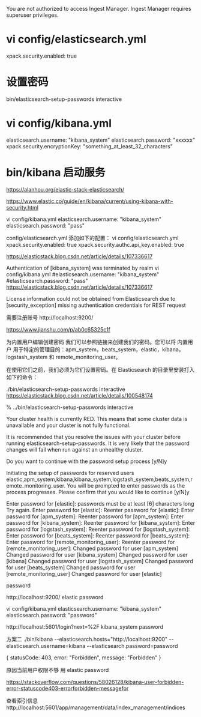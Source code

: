 You are not authorized to access Ingest Manager. Ingest Manager requires superuser privileges.

# vi config/elasticsearch.yml
xpack.security.enabled: true
# 设置密码
bin/elasticsearch-setup-passwords interactive

# vi config/kibana.yml
elasticsearch.username: "kibana_system"
elasticsearch.password: "xxxxxx"
xpack.security.encryptionKey: "something_at_least_32_characters"
# bin/kibana 启动服务



https://alanhou.org/elastic-stack-elasticsearch/


https://www.elastic.co/guide/en/kibana/current/using-kibana-with-security.html

vi config/kibana.yml
elasticsearch.username: "kibana_system"
elasticsearch.password: "pass"


config/elasticsearch.yml 添加如下的配置：
vi config/elasticsearch.yml
xpack.security.enabled: true
xpack.security.authc.api_key.enabled: true


https://elasticstack.blog.csdn.net/article/details/107336617



 Authentication of [kibana_system] was terminated by realm
vi config/kibana.yml
#elasticsearch.username: "kibana_system"
#elasticsearch.password: "pass"
https://elasticstack.blog.csdn.net/article/details/107336617

 License information could not be obtained from Elasticsearch due to [security_exception] missing authentication credentials for REST request

 需要注册账号
 http://localhost:9200/

 https://www.jianshu.com/p/ab0c65325c1f


 为内置用户编辑创建密码
我们可以参照链接来创建我们的密码。您可以将 内置用户 用于特定的管理目的：apm_system，beats_system，elastic，kibana，logstash_system 和 remote_monitoring_user。

在使用它们之前，我们必须为它们设置密码。在 Elasticsearch 的目录里安装打入如下的命令：

./bin/elasticsearch-setup-passwords interactive
https://elasticstack.blog.csdn.net/article/details/100548174

% ../bin/elasticsearch-setup-passwords interactive

Your cluster health is currently RED.
This means that some cluster data is unavailable and your cluster is not fully functional.

It is recommended that you resolve the issues with your cluster before running elasticsearch-setup-passwords.
It is very likely that the password changes will fail when run against an unhealthy cluster.

Do you want to continue with the password setup process [y/N]y

Initiating the setup of passwords for reserved users elastic,apm_system,kibana,kibana_system,logstash_system,beats_system,remote_monitoring_user.
You will be prompted to enter passwords as the process progresses.
Please confirm that you would like to continue [y/N]y


Enter password for [elastic]:
passwords must be at least [6] characters long
Try again.
Enter password for [elastic]:
Reenter password for [elastic]:
Enter password for [apm_system]:
Reenter password for [apm_system]:
Enter password for [kibana_system]:
Reenter password for [kibana_system]:
Enter password for [logstash_system]:
Reenter password for [logstash_system]:
Enter password for [beats_system]:
Reenter password for [beats_system]:
Enter password for [remote_monitoring_user]:
Reenter password for [remote_monitoring_user]:
Changed password for user [apm_system]
Changed password for user [kibana_system]
Changed password for user [kibana]
Changed password for user [logstash_system]
Changed password for user [beats_system]
Changed password for user [remote_monitoring_user]
Changed password for user [elastic]


password


 http://localhost:9200/
 elastic
 password


vi config/kibana.yml
elasticsearch.username: "kibana_system"
elasticsearch.password: "password"


http://localhost:5601/login?next=%2F
kibana_system
password

方案二
./bin/kibana --elasticsearch.hosts="http://localhost:9200" --elasticsearch.username=kibana --elasticsearch.password=password

{
statusCode: 403,
error: "Forbidden",
message: "Forbidden"
}


原因当前用户权限不够
用
elastic
password

https://stackoverflow.com/questions/58026128/kibana-user-forbidden-error-statuscode403-errorforbidden-messagefor


查看索引信息
http://localhost:5601/app/management/data/index_management/indices